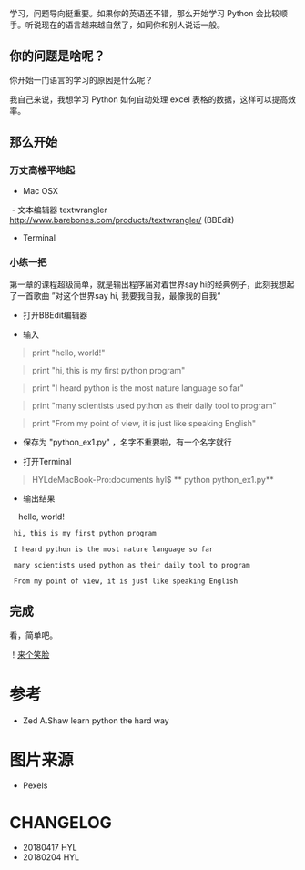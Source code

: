 
学习，问题导向挺重要。如果你的英语还不错，那么开始学习 Python 会比较顺手。听说现在的语言越来越自然了，如同你和别人说话一般。


## 你的问题是啥呢？ 

你开始一门语言的学习的原因是什么呢？

我自己来说，我想学习 Python 如何自动处理 excel 表格的数据，这样可以提高效率。

## 那么开始

### 万丈高楼平地起

- Mac OSX 

  - 文本编辑器 textwrangler http://www.barebones.com/products/textwrangler/ (BBEdit)
  - Terminal 

### 小练一把

第一章的课程超级简单，就是输出程序届对着世界say hi的经典例子，此刻我想起了一首歌曲 ”对这个世界say hi, 我要我自我，最像我的自我“

- 打开BBEdit编辑器

- 输入
> print "hello, world!"

> print "hi, this is my first python program"

> print "I heard python is the most nature language so far"

> print "many scientists used python as their daily tool to program"

> print "From my point of view, it is just like speaking English"

- 保存为 "python_ex1.py" ，名字不重要啦，有一个名字就行

- 打开Terminal

> HYLdeMacBook-Pro:documents hyl$ ** python python_ex1.py**

- 输出结果

>
     hello, world!
     
     hi, this is my first python program
     
     I heard python is the most nature language so far
     
     many scientists used python as their daily tool to program
     
     From my point of view, it is just like speaking English
     
    

## 完成

看，简单吧。

！[来个笑脸](https://images.pexels.com/photos/160739/smilies-bank-sit-rest-160739.jpeg?cs=srgb&dl=blur-chair-cheerful-160739.jpg&fm=jpg)

# 参考

- Zed A.Shaw learn python the hard way

# 图片来源

- Pexels

# CHANGELOG

- 20180417 HYL
- 20180204 HYL


